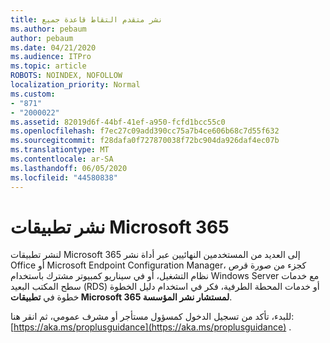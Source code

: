 ```yaml
---
title: نشر متقدم التقاط قاعدة جميع
ms.author: pebaum
author: pebaum
ms.date: 04/21/2020
ms.audience: ITPro
ms.topic: article
ROBOTS: NOINDEX, NOFOLLOW
localization_priority: Normal
ms.custom:
- "871"
- "2000022"
ms.assetid: 82019d6f-44bf-41ef-a950-fcfd1bcc55c0
ms.openlocfilehash: f7ec27c09add390cc75a7b4ce606b68c7d55f632
ms.sourcegitcommit: f28dafa0f727870038f72bc904da926daf4ec07b
ms.translationtype: MT
ms.contentlocale: ar-SA
ms.lasthandoff: 06/05/2020
ms.locfileid: "44580838"
---
```

# <a name="deploy-microsoft-365-apps"></a>نشر تطبيقات Microsoft 365

لنشر تطبيقات Microsoft 365 إلى العديد من المستخدمين النهائيين عبر أداة نشر Office أو Microsoft Endpoint Configuration Manager، كجزء من صورة قرص نظام التشغيل، أو في سيناريو كمبيوتر مشترك باستخدام Windows Server مع خدمات سطح المكتب البعيد (RDS) أو خدمات المحطة الطرفية، فكر في استخدام دليل الخطوة خطوة في **تطبيقات Microsoft 365 لمستشار نشر المؤسسة**.
  
للبدء، تأكد من تسجيل الدخول كمسؤول مستأجر أو مشرف عمومي، ثم انقر هنا: [https://aka.ms/proplusguidance](https://aka.ms/proplusguidance) .
  